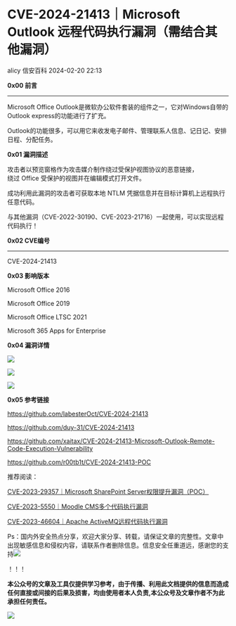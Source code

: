 #  CVE-2024-21413｜Microsoft Outlook 远程代码执行漏洞（需结合其他漏洞）   
alicy  信安百科   2024-02-20 22:13  
  
**0x00 前言**  
  
****  
Microsoft Office Outlook是微软办公软件套装的组件之一，它对Windows自带的Outlook express的功能进行了扩充。  
  
Outlook的功能很多，可以用它来收发电子邮件、管理联系人信息、记日记、安排日程、分配任务。  
  
  
  
**0x01 漏洞描述**  
  
  
攻击者以预览窗格作为攻击媒介制作绕过受保护视图协议的恶意链接，  
绕过 Office 受保护的视图并在编辑模式打开文件。  
  
  
成功利用此漏洞的攻击者可获取本地 NTLM 凭据信息并在目标计算机上远程执行任意代码。  
  
  
与其他漏洞（CVE-2022-30190、CVE-2023-21716）一起使用，可以实现远程代码执行！  
  
  
  
**0x02 CVE编号**  
  
****  
CVE-2024-21413  
  
  
  
**0x03 影响版本**  
  
  
Microsoft Office 2016  
  
Microsoft Office 2019  
  
Microsoft Office LTSC 2021  
  
Microsoft 365 Apps for Enterprise  
  
  
  
**0x04 漏洞详情**  
  
  
![](https://mmbiz.qpic.cn/sz_mmbiz_png/Whm7t4Je6uoKtRSnuw26cW1xMjhgZmoYKmY7k9auOs2jf84I54e1qicYibYqmM72fk51pL3mFMWSw8hxbYAcicMqQ/640?wx_fmt=png&from=appmsg "")  
  
  
  
![](https://mmbiz.qpic.cn/sz_mmbiz_png/Whm7t4Je6uoKtRSnuw26cW1xMjhgZmoYChr9wfSWBYjwSnd1lAMRjsY8T05eFS7xqmw9ZX3gwgOfyhIku2F04w/640?wx_fmt=png&from=appmsg "")  
  
  
  
  
![](https://mmbiz.qpic.cn/sz_mmbiz_png/Whm7t4Je6uoKtRSnuw26cW1xMjhgZmoYJaKwQkRFe4YEw1b8BZ40LKp9y0YiaYOpRnxgrWgr2wUPqACia9heXkOQ/640?wx_fmt=png&from=appmsg "")  
  
  
  
**0x05 参考链接**  
  
  
https://github.com/labesterOct/CVE-2024-21413  
  
  
https://github.com/duy-31/CVE-2024-21413  
  
  
https://github.com/xaitax/CVE-2024-21413-Microsoft-Outlook-Remote-Code-Execution-Vulnerability  
  
  
https://github.com/r00tb1t/CVE-2024-21413-POC  
  
  
  
  
  
推荐阅读：  
  
  
[CVE-2023-29357｜Microsoft SharePoint Server权限提升漏洞（POC）](http://mp.weixin.qq.com/s?__biz=Mzg2ODcxMjYzMA==&mid=2247484813&idx=2&sn=cc528dcea3787f4fa00c6a4508ac5f08&chksm=cea96c54f9dee542048275d260e657d3bfa50492696b73b53434c16652e9892959f2816d040f&scene=21#wechat_redirect)  
  
  
  
[CVE-2023-5550｜Moodle CMS多个代码执行漏洞](http://mp.weixin.qq.com/s?__biz=Mzg2ODcxMjYzMA==&mid=2247484717&idx=2&sn=72b5926db3b4020b076e25276ff2a55e&chksm=cea96cf4f9dee5e292b00e9fabfc4e1269ba6da6bc9053cdf0dee3a3b483d6e113e3f107cebb&scene=21#wechat_redirect)  
  
  
  
[CVE-2023-46604｜Apache ActiveMQ远程代码执行漏洞](http://mp.weixin.qq.com/s?__biz=Mzg2ODcxMjYzMA==&mid=2247484706&idx=1&sn=eea9703a504b87a3c1180875a7bcf9e0&chksm=cea96cfbf9dee5ed6bb269cc276d5cd451ffbc9b885c3803570d4068fb144424cbde79d22ff2&scene=21#wechat_redirect)  
  
  
  
  
Ps：国内外安全热点分享，欢迎大家分享、转载，请保证文章的完整性。文章中出现敏感信息和侵权内容，请联系作者删除信息。信息安全任重道远，感谢您的支持![](https://mmbiz.qpic.cn/mmbiz_png/Whm7t4Je6urTIficI8UhQibwpYWx4ic7Bk40AJlXrgx3icofWCbd5cbJFheld132R8exvlHnicn0AUjHLmVok4wV9qA/640?wx_fmt=png&wxfrom=5&wx_lazy=1&wx_co=1 "")  
  
！！！  
  
  
**本公众号的文章及工具仅提供学习参考，由于传播、利用此文档提供的信息而造成任何直接或间接的后果及损害，均由使用者本人负责,本公众号及文章作者不为此承担任何责任。**  
  
![](https://mmbiz.qpic.cn/mmbiz_png/Whm7t4Je6uqQ24S6worK6npevNP8p1uPc9jQeMAib2iaibBnibOzFaIbD0KlvsEtUAmL3xdbJJnWk74Y1KfBcIazzw/640?wx_fmt=png "")  
  
